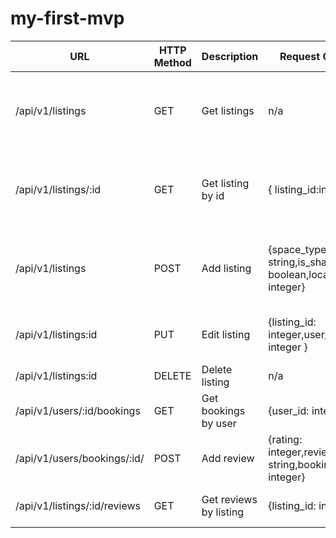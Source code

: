 # my-first-mvp

| URL                          | HTTP Method | Description            | Request Object                                               | Response Object                                                                                    |
| ---------------------------- | ----------- | ---------------------- | ------------------------------------------------------------ | -------------------------------------------------------------------------------------------------- |
| /api/v1/listings             | GET         | Get listings           | n/a                                                          | {listings: [,date_published: date,space_type: string,is_shared: boolean,location_id: integer,]}    |
| /api/v1/listings/:id         | GET         | Get listing by id      | { listing_id:integer }                                       | {user_id: integer,date_published: date,space_type: string,is_shared: boolean,location_id: integer} |
| /api/v1/listings             | POST        | Add listing            | {space_type: string,is_shared: boolean,location_id: integer} | {listing_id: integer,space_type: string,is_shared: boolean,location_id: integer,user_id: integer}  |
| /api/v1/listings:id          | PUT         | Edit listing           | {listing_id: integer,user_id: integer }                      | {space_type: string,is_shared: boolean,location_id: integer                                        |
| /api/v1/listings:id          | DELETE      | Delete listing         | n/a                                                          | {}                                                                                                 |
| /api/v1/users/:id/bookings   | GET         | Get bookings by user   | {user_id: integer,}                                          | {booking_id: integer}                                                                              |
| /api/v1/users/bookings/:id/  | POST        | Add review             | {rating: integer,review_body: string,booking_id: integer}    | {rating: integer,review_body: string,user_id: integer}                                             |
| /api/v1/listings/:id/reviews | GET         | Get reviews by listing | {listing_id: integer}                                        | {rating: integer,review_body: string}                                                              |
